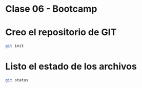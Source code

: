 # Clase 06 - Bootcamp 

# Creo el repositorio de GIT 

```sh 
git init 
``` 
# Listo el estado de los archivos

```sh
git status
```
